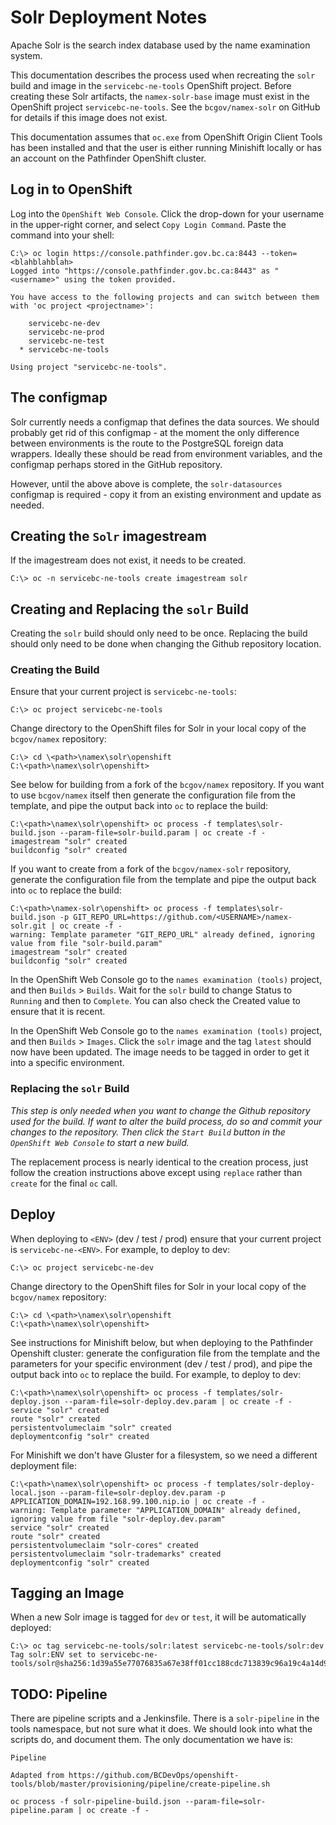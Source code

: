 # Solr Deployment Notes

Apache Solr is the search index database used by the name examination system.

This documentation describes the process used when recreating the `solr` build and image in the `servicebc-ne-tools`
OpenShift project. Before creating these Solr artifacts, the `namex-solr-base` image must exist in the OpenShift
project `servicebc-ne-tools`. See the `bcgov/namex-solr` on GitHub for details if this image does not exist.

This documentation assumes that `oc.exe` from OpenShift Origin Client Tools has been installed and that the user is
either running Minishift locally or has an account on the Pathfinder OpenShift cluster.

## Log in to OpenShift

Log into the `OpenShift Web Console`. Click the drop-down for your username in the upper-right corner, and select
`Copy Login Command`. Paste the command into your shell:

```
C:\> oc login https://console.pathfinder.gov.bc.ca:8443 --token=<blahblahblah>
Logged into "https://console.pathfinder.gov.bc.ca:8443" as "<username>" using the token provided.

You have access to the following projects and can switch between them with 'oc project <projectname>':

    servicebc-ne-dev
    servicebc-ne-prod
    servicebc-ne-test
  * servicebc-ne-tools

Using project "servicebc-ne-tools".
```

## The configmap

Solr currently needs a configmap that defines the data sources. We should probably get rid of this configmap - at the
moment the only difference between environments is the route to the PostgreSQL foreign data wrappers. Ideally these
should be read from environment variables, and the configmap perhaps stored in the GitHub repository.

However, until the above above is complete, the `solr-datasources` configmap is required - copy it from an existing
environment and update as needed.

## Creating the `Solr` imagestream

If the imagestream does not exist, it needs to be created.

```
C:\> oc -n servicebc-ne-tools create imagestream solr
```

## Creating and Replacing the `solr` Build

Creating the `solr` build should only need to be once. Replacing the build should only need to be done when changing
the Github repository location.

### Creating the Build

Ensure that your current project is `servicebc-ne-tools`:

```
C:\> oc project servicebc-ne-tools
```

Change directory to the OpenShift files for Solr in your local copy of the `bcgov/namex` repository:

```
C:\> cd \<path>\namex\solr\openshift
C:\<path>\namex\solr\openshift>
```

See below for building from a fork of the `bcgov/namex` repository. If you want to use `bcgov/namex` itself then
generate the configuration file from the template, and pipe the output back into `oc` to replace the build:

```
C:\<path>\namex\solr\openshift> oc process -f templates\solr-build.json --param-file=solr-build.param | oc create -f -
imagestream "solr" created
buildconfig "solr" created
```

If you want to create from a fork of the `bcgov/namex-solr` repository, generate the configuration file from the
template and pipe the output back into `oc` to replace the build:

```
C:\<path>\namex-solr\openshift> oc process -f templates\solr-build.json -p GIT_REPO_URL=https://github.com/<USERNAME>/namex-solr.git | oc create -f -
warning: Template parameter "GIT_REPO_URL" already defined, ignoring value from file "solr-build.param"
imagestream "solr" created
buildconfig "solr" created
```

In the OpenShift Web Console go to the `names examination (tools)` project, and then `Builds` > `Builds`. Wait for the
`solr` build to change Status to `Running` and then to `Complete`. You can also check the Created value to ensure that
it is recent. 

In the OpenShift Web Console go to the `names examination (tools)` project, and then `Builds` > `Images`. Click the
`solr` image and the tag `latest` should now have been updated. The image needs to be tagged in order to get it into a
specific environment.

### Replacing the `solr` Build

*This step is only needed when you want to change the Github repository used for the build. If want to alter the build
process, do so and commit your changes to the repository. Then click the `Start Build` button in the `OpenShift Web
Console` to start a new build.*

The replacement process is nearly identical to the creation process, just follow the creation instructions above except
using `replace` rather than `create` for the final `oc` call.

## Deploy

When deploying to `<ENV>` (dev / test / prod) ensure that your current project is `servicebc-ne-<ENV>`. For example, to
deploy to dev:

```
C:\> oc project servicebc-ne-dev
```

Change directory to the OpenShift files for Solr in your local copy of the `bcgov/namex` repository:

```
C:\> cd \<path>\namex\solr\openshift
C:\<path>\namex\solr\openshift>
```

See instructions for Minishift below, but when deploying to the Pathfinder Openshift cluster: generate the
configuration file from the template and the parameters for your specific environment (dev / test / prod), and pipe the
output back into `oc` to replace the build. For example, to deploy to dev:

```
C:\<path>\namex\solr\openshift> oc process -f templates/solr-deploy.json --param-file=solr-deploy.dev.param | oc create -f -
service "solr" created
route "solr" created
persistentvolumeclaim "solr" created
deploymentconfig "solr" created
```

For Minishift we don't have Gluster for a filesystem, so we need a different deployment file:

```
C:\<path>\namex\solr\openshift> oc process -f templates/solr-deploy-local.json --param-file=solr-deploy.dev.param -p APPLICATION_DOMAIN=192.168.99.100.nip.io | oc create -f -
warning: Template parameter "APPLICATION_DOMAIN" already defined, ignoring value from file "solr-deploy.dev.param"
service "solr" created
route "solr" created
persistentvolumeclaim "solr-cores" created
persistentvolumeclaim "solr-trademarks" created
deploymentconfig "solr" created
```

## Tagging an Image

When a new Solr image is tagged for `dev` or `test`, it will be automatically deployed:

```
C:\> oc tag servicebc-ne-tools/solr:latest servicebc-ne-tools/solr:dev
Tag solr:ENV set to servicebc-ne-tools/solr@sha256:1d39a55e77076835a67e38ff01cc188cdc713839c96a19c4a14d92e124c269d2.
```

## TODO: Pipeline

There are pipeline scripts and a Jenkinsfile. There is a `solr-pipeline` in the tools namespace, but not sure what it
does. We should look into what the scripts do, and document them. The only documentation we have is:

```
Pipeline

Adapted from https://github.com/BCDevOps/openshift-tools/blob/master/provisioning/pipeline/create-pipeline.sh

oc process -f solr-pipeline-build.json --param-file=solr-pipeline.param | oc create -f -
```

